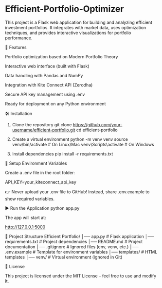 # Efficient-Portfolio-Optimizer
This project is a Flask web application for building and analyzing efficient investment portfolios. It integrates with market data, uses optimization techniques, and provides interactive visualizations for portfolio performance.

🚀 Features

Portfolio optimization based on Modern Portfolio Theory

Interactive web interface (built with Flask)

Data handling with Pandas and NumPy

Integration with Kite Connect API (Zerodha)

Secure API key management using .env

Ready for deployment on any Python environment

🛠️ Installation
1. Clone the repository
git clone https://github.com/your-username/efficient-portfolio.git
cd efficient-portfolio

2. Create a virtual environment
python -m venv venv
source venv/bin/activate   # On Linux/Mac
venv\Scripts\activate      # On Windows

3. Install dependencies
pip install -r requirements.txt

🔑 Setup Environment Variables

Create a .env file in the root folder:

API_KEY=your_kiteconnect_api_key


👉 Never upload your .env file to GitHub!
Instead, share .env.example to show required variables.

▶️ Run the Application
python app.py


The app will start at:

http://127.0.0.1:5000

📂 Project Structure
Efficient Portfolio/
│── app.py               # Flask application
│── requirements.txt     # Project dependencies
│── README.md            # Project documentation
│── .gitignore           # Ignored files (env, venv, etc.)
│── .env.example         # Template for environment variables
│── templates/           # HTML templates
│── venv/                # Virtual environment (ignored in Git)

📜 License

This project is licensed under the MIT License – feel free to use and modify it.
